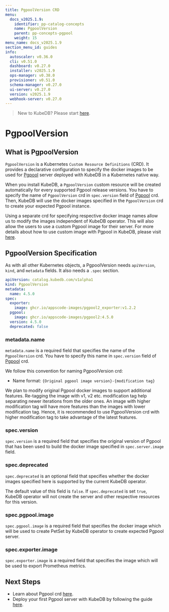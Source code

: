 ```yaml
---
title: PgpoolVersion CRD
menu:
  docs_v2025.1.9:
    identifier: pp-catalog-concepts
    name: PgpoolVersion
    parent: pp-concepts-pgpool
    weight: 15
menu_name: docs_v2025.1.9
section_menu_id: guides
info:
  autoscaler: v0.36.0
  cli: v0.51.0
  dashboard: v0.27.0
  installer: v2025.1.9
  ops-manager: v0.38.0
  provisioner: v0.51.0
  schema-manager: v0.27.0
  ui-server: v0.27.0
  version: v2025.1.9
  webhook-server: v0.27.0
---
```


> New to KubeDB? Please start [here](/docs/v2025.1.9/README).

# PgpoolVersion

## What is PgpoolVersion

`PgpoolVersion` is a Kubernetes `Custom Resource Definitions` (CRD). It provides a declarative configuration to specify the docker images to be used for [Pgpool](https://pgpool.net/) server deployed with KubeDB in a Kubernetes native way.

When you install KubeDB, a `PgpoolVersion` custom resource will be created automatically for every supported Pgpool release versions. You have to specify the name of `PgpoolVersion` crd in `spec.version` field of [Pgpool](/docs/v2025.1.9/guides/pgpool/concepts/pgpool) crd. Then, KubeDB will use the docker images specified in the `PgpoolVersion` crd to create your expected Pgpool instance.

Using a separate crd for specifying respective docker image names allow us to modify the images independent of KubeDB operator. This will also allow the users to use a custom Pgpool image for their server. For more details about how to use custom image with Pgpool in KubeDB, please visit [here](/docs/v2025.1.9/guides/pgpool/custom-versions/setup).

## PgpoolVersion Specification

As with all other Kubernetes objects, a PgpoolVersion needs `apiVersion`, `kind`, and `metadata` fields. It also needs a `.spec` section.

```yaml
apiVersion: catalog.kubedb.com/v1alpha1
kind: PgpoolVersion
metadata:
  name: 4.5.0
spec:
  exporter:
    image: ghcr.io/appscode-images/pgpool2_exporter:v1.2.2
  pgpool:
    image: ghcr.io/appscode-images/pgpool2:4.5.0
  version: 4.5.0
  deprecated: false
```

### metadata.name

`metadata.name` is a required field that specifies the name of the `PgpoolVersion` crd. You have to specify this name in `spec.version` field of [Pgpool](/docs/v2025.1.9/guides/pgpool/concepts/pgpool) crd.

We follow this convention for naming PgpoolVersion crd:

- Name format: `{Original pgpool image version}-{modification tag}`

We plan to modify original Pgpool docker images to support additional features. Re-tagging the image with v1, v2 etc. modification tag help separating newer iterations from the older ones. An image with higher modification tag will have more features than the images with lower modification tag. Hence, it is recommended to use PgpoolVersion crd with higher modification tag to take advantage of the latest features.

### spec.version

`spec.version` is a required field that specifies the original version of Pgpool that has been used to build the docker image specified in `spec.server.image` field.

### spec.deprecated

`spec.deprecated` is an optional field that specifies whether the docker images specified here is supported by the current KubeDB operator.

The default value of this field is `false`. If `spec.deprecated` is set `true`, KubeDB operator will not create the server and other respective resources for this version.

### spec.pgpool.image

`spec.pgpool.image` is a required field that specifies the docker image which will be used to create PetSet by KubeDB operator to create expected Pgpool server.

### spec.exporter.image

`spec.exporter.image` is a required field that specifies the image which will be used to export Prometheus metrics.

## Next Steps

- Learn about Pgpool crd [here](/docs/v2025.1.9/guides/pgpool/concepts/catalog).
- Deploy your first Pgpool server with KubeDB by following the guide [here](/docs/v2025.1.9/guides/pgpool/quickstart/quickstart).